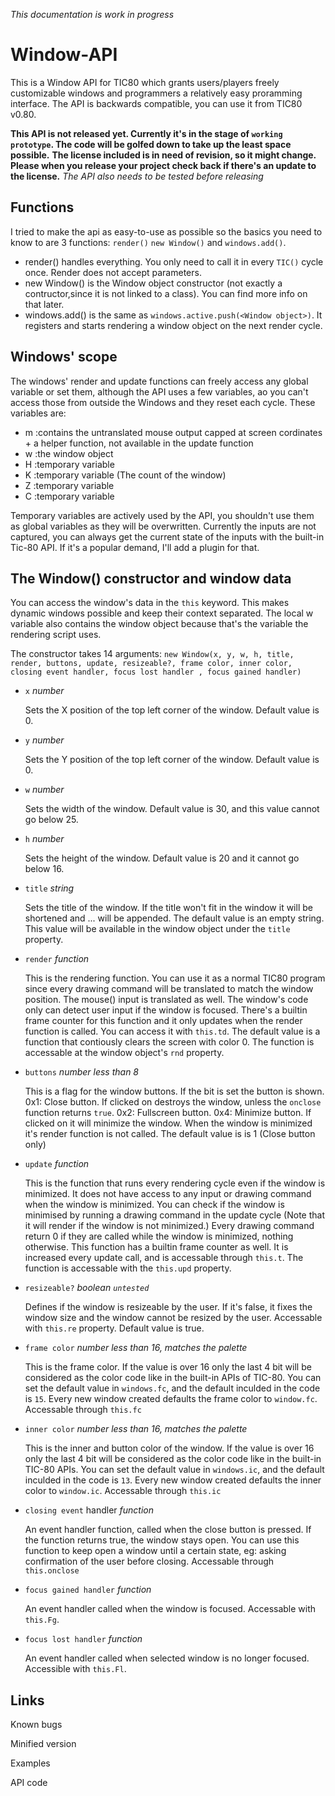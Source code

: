 *This documentation is work in progress*


# Window-API
This is a Window API for TIC80 which grants users/players freely customizable windows and programmers a relatively easy proramming interface.
The API is backwards compatible, you can use it from TIC80 v0.80.

**This API is not released yet. Currently it's in the stage of `working prototype`. The code will be golfed down to take up the least space possible.**
**The license included is in need of revision, so it might change. Please when you release your project check back if there's an update to the license.**
*The API also needs to be tested before releasing*

## Functions
I tried to make the api as easy-to-use as possible so the basics you need to know to are 3 functions: `render()` `new Window()` and `windows.add()`.
- render() handles everything. You only need to call it in every `TIC()` cycle once. Render does not accept parameters.
- new Window() is the Window object constructor (not exactly a contructor,since it is not linked to a class). You can find more info on that later.
- windows.add(<window object>) is the same as `windows.active.push(<Window object>)`. It registers and starts rendering a window object on the next render cycle.

## Windows' scope
The windows' render and update functions can freely access any global variable or set them, although the API uses a few variables, ao you can't access those from outside the Windows and they reset each cycle.
These variables are:
- m :contains the untranslated mouse output capped at screen cordinates + a helper function, not available in the update function
- w :the window object
- H :temporary variable
- K :temporary variable (The count of the window)
- Z :temporary variable
- C :temporary variable 

Temporary variables are actively used by the API, you shouldn't use them as global variables as they will be overwritten.
Currently the inputs are not captured, you can always get the current state of the inputs with the built-in Tic-80 API. If it's a popular demand, I'll add a plugin for that.

## The Window() constructor and window data
You can access the window's data in the `this` keyword. This makes dynamic windows possible and keep their context separated.
The local w variable also contains the window object because that's the variable the rendering script uses.

The constructor takes 14 arguments:
`new Window(x, y, w, h, title, render, buttons, update, resizeable?, frame color, inner color, closing event handler, focus lost handler , focus gained handler)`

- `x` *number*

    Sets the X position of the top left corner of the window. Default value is 0.
- `y` *number*

    Sets the Y position of the top left corner of the window. Default value is 0.
- `w` *number*

    Sets the width of the window. Default value is 30, and this value cannot go below 25.
- `h` *number*

    Sets the height of the window. Default value is 20 and it cannot go below 16.
- `title` *string*

    Sets the title of the window. If the title won't fit in the window it will be shortened and ... will be appended.
    The default value is an empty string.
    This value will be available in the window object under the `title` property.
- `render` *function*

    This is the rendering function.
    You can use it as a normal TIC80 program since every drawing command will be translated to match the window position.
    The mouse() input is translated as well. The window's code only can detect user input if the window is focused. There's a builtin frame counter for this function and it only updates when the render function is called. You can access it with `this.td`.
    The default value is a function that contiously clears the screen with color 0.
    The function is accessable at the window object's `rnd` property.
- `buttons` *number less than 8*

    This is a flag for the window buttons. If the bit is set the button is shown.
        0x1: Close button. If clicked on destroys the window, unless the `onclose` function returns `true`.
        0x2: Fullscreen button.
        0x4: Minimize button. If clicked on it will minimize the window. When the window is minimized it's render function is not called.
    The default value is is 1 (Close button only)
- `update` *function*

    This is the function that runs every rendering cycle even if the window is minimized. It does not have access to any input or drawing command when the window is minimized.
    You can check if the window is minimised by running a drawing command in the update cycle (Note that it will render if the window is not minimized.) Every drawing command return 0 if they are called while the window is minimized, nothing otherwise.
    This function has a builtin frame counter as well. It is increased every update call, and is accessable through `this.t`.
    The function is accessable with the `this.upd` property.
- `resizeable?` *boolean* *`untested`*

    Defines if the window is resizeable by the user.
    If it's false, it fixes the window size and the window cannot be resized by the user.
    Accessable with `this.re` property.
    Default value is true.
- `frame color` *number less than 16, matches the palette*

    This is the frame color. If the value is over 16 only the last 4 bit will be considered as the color code like in the built-in APIs of TIC-80.
    You can set the default value in `windows.fc`, and the default inculded in the code is `15`.
    Every new window created defaults the frame color to `window.fc`.
    Accessable through `this.fc`
- `inner color` *number less than 16, matches the palette*

    This is the inner and button color of the window. If the value is over 16 only the last 4 bit will be considered as the color code like in the built-in TIC-80 APIs.
    You can set the default value in `windows.ic`, and the default inculded in the code is `13`.
    Every new window created defaults the inner color to `window.ic`.
    Accessable through `this.ic`
- `closing event` handler *function*

    An event handler function, called when the close button is pressed. If the function returns true, the window stays open.
    You can use this function to keep open a window until a certain state, eg: asking confirmation of the user before closing.
    Accessable through `this.onclose`
- `focus gained handler` *function*

    An event handler called when the window is focused. Accessable with `this.Fg`.
- `focus lost handler` *function*

    An event handler called when selected window is no longer focused. Accessible with `this.Fl`.

## Links
Known bugs

Minified version

Examples

API code
